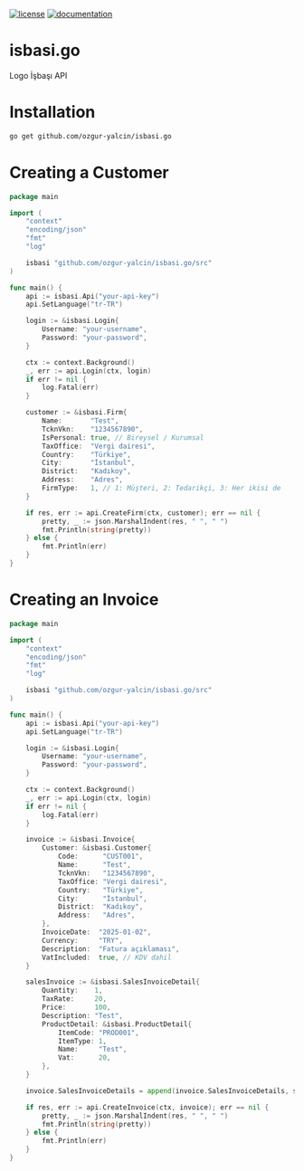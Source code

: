 [![license](https://img.shields.io/:license-mit-blue.svg)](https://github.com/ozgur-yalcin/isbasi.go/blob/master/LICENSE.md)
[![documentation](https://pkg.go.dev/badge/github.com/ozgur-yalcin/isbasi.go)](https://pkg.go.dev/github.com/ozgur-yalcin/isbasi.go/src)

# isbasi.go
Logo İşbaşı API

# Installation

```bash
go get github.com/ozgur-yalcin/isbasi.go
```

# Creating a Customer

```go
package main

import (
	"context"
	"encoding/json"
	"fmt"
	"log"

	isbasi "github.com/ozgur-yalcin/isbasi.go/src"
)

func main() {
	api := isbasi.Api("your-api-key")
	api.SetLanguage("tr-TR")

	login := &isbasi.Login{
		Username: "your-username",
		Password: "your-password",
	}

	ctx := context.Background()
	_, err := api.Login(ctx, login)
	if err != nil {
		log.Fatal(err)
	}

	customer := &isbasi.Firm{
		Name:       "Test",
		TcknVkn:    "1234567890",
		IsPersonal: true, // Bireysel / Kurumsal
		TaxOffice:  "Vergi dairesi",
		Country:    "Türkiye",
		City:       "İstanbul",
		District:   "Kadıkoy",
		Address:    "Adres",
		FirmType:   1, // 1: Müşteri, 2: Tedarikçi, 3: Her ikisi de
	}

	if res, err := api.CreateFirm(ctx, customer); err == nil {
		pretty, _ := json.MarshalIndent(res, " ", " ")
		fmt.Println(string(pretty))
	} else {
		fmt.Println(err)
	}
}
```

# Creating an Invoice

```go
package main

import (
	"context"
	"encoding/json"
	"fmt"
	"log"

	isbasi "github.com/ozgur-yalcin/isbasi.go/src"
)

func main() {
	api := isbasi.Api("your-api-key")
	api.SetLanguage("tr-TR")

	login := &isbasi.Login{
		Username: "your-username",
		Password: "your-password",
	}

	ctx := context.Background()
	_, err := api.Login(ctx, login)
	if err != nil {
		log.Fatal(err)
	}

	invoice := &isbasi.Invoice{
		Customer: &isbasi.Customer{
			Code:      "CUST001",
			Name:      "Test",
			TcknVkn:   "1234567890",
			TaxOffice: "Vergi dairesi",
			Country:   "Türkiye",
			City:      "İstanbul",
			District:  "Kadıkoy",
			Address:   "Adres",
		},
		InvoiceDate:  "2025-01-02",
		Currency:     "TRY",
		Description:  "Fatura açıklaması",
		VatIncluded:  true, // KDV dahil
	}

	salesInvoice := &isbasi.SalesInvoiceDetail{
		Quantity:    1,
		TaxRate:     20,
		Price:       100,
		Description: "Test",
		ProductDetail: &isbasi.ProductDetail{
			ItemCode: "PROD001",
			ItemType: 1,
			Name:     "Test",
			Vat:      20,
		},
	}

	invoice.SalesInvoiceDetails = append(invoice.SalesInvoiceDetails, salesInvoice)

	if res, err := api.CreateInvoice(ctx, invoice); err == nil {
		pretty, _ := json.MarshalIndent(res, " ", " ")
		fmt.Println(string(pretty))
	} else {
		fmt.Println(err)
	}
}
```
